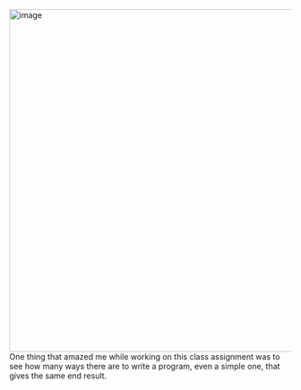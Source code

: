 <img width="613" alt="image" src="https://user-images.githubusercontent.com/105253984/210715099-dd4c6135-3793-4eed-9dd3-5de9b28d17f5.png">
One thing that amazed me while working on this class assignment was to see how many ways there are to write a program, even a simple one, that gives the same end result.  
